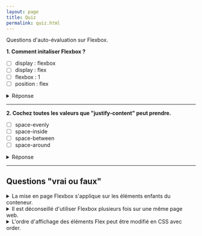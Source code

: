 ```yaml
---
layout: page
title: Quiz
permalink: quiz.html
---
```


Questions d'auto-évaluation sur Flexbox.

**1. Comment initaliser Flexbox ?**

- [ ] display : flexbox
- [ ] display : flex
- [ ] flexbox : 1
- [ ] position : flex

<details>
  <summary>Réponse</summary>
  <p><code>display : flex</code> permet d'initialiser Flexbox.</p>
</details>

---

**2. Cochez toutes les valeurs que "justify-content" peut prendre.**

- [ ] space-evenly
- [ ] space-inside
- [ ] space-between
- [ ] space-around

<details>
  <summary>Réponse</summary>
  <p>Les trois valeurs d'espacement possibles sont:<br> 
  <code>space-between</code>, <code>space-around</code>, <code>space-evenly</code>.</p>
  <p>La valeur <code>space-inside</code> n'existe pas.</p>
</details>

---

## Questions "vrai ou faux"

<details>
  <summary>La mise en page Flexbox s'applique sur les éléments enfants du conteneur.</summary>
  <p>Vrai.</p>
</details>

<details>
  <summary>Il est déconseillé d'utiliser Flexbox plusieurs fois sur une même page web.</summary>
  <p>Faux. Il n'y a aucun problème à l'utiliser plusieurs fois sur une page.</p>
</details>

<details>
  <summary>L'ordre d'affichage des éléments Flex peut être modifié en CSS avec order.</summary>
  <p>Vrai.</p>
</details>